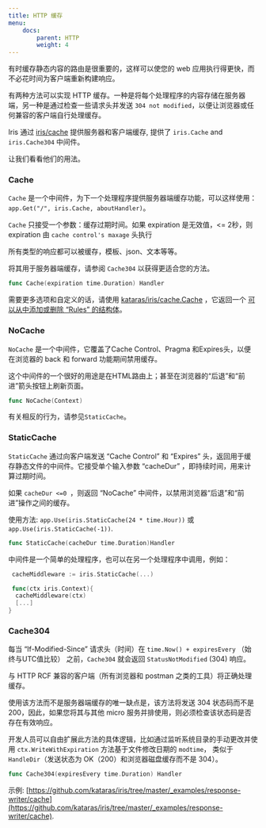 ```yaml
---
title: HTTP 缓存
menu:
    docs:
        parent: HTTP
        weight: 4
---
```


有时缓存静态内容的路由是很重要的，这样可以使您的 web 应用执行得更快，而不必花时间为客户端重新构建响应。

有两种方法可以实现 HTTP 缓存。一种是将每个处理程序的内容存储在服务器端，另一种是通过检查一些请求头并发送 `304 not modified`，以便让浏览器或任何兼容的客户端自行处理缓存。

Iris 通过 [iris/cache](https://github.com/kataras/iris/tree/master/cache) 提供服务器和客户端缓存, 提供了 `iris.Cache` and `iris.Cache304` 中间件。

让我们看看他们的用法。

### Cache

`Cache` 是一个中间件，为下一个处理程序提供服务器端缓存功能，可以这样使用：`app.Get("/", iris.Cache, aboutHandler)`。

`Cache` 只接受一个参数：缓存过期时间。如果 expiration 是无效值，<= 2秒，则 expiration 由 `cache control's maxage` 头执行

所有类型的响应都可以被缓存，模板、json、文本等等。

将其用于服务器端缓存，请参阅 `Cache304` 以获得更适合您的方法。

```go
func Cache(expiration time.Duration) Handler
```

需要更多选项和自定义的话，请使用 [kataras/iris/cache.Cache](https://godoc.org/github.com/kataras/iris/cache#Cache) ，它返回一个 [可以从中添加或删除 “Rules” 的结构体](https://godoc.org/github.com/kataras/iris/cache/client#Handler)。

### NoCache

`NoCache` 是一个中间件，它覆盖了Cache Control、Pragma 和Expires头，以便在浏览器的 back 和 forward 功能期间禁用缓存。

这个中间件的一个很好的用途是在HTML路由上；甚至在浏览器的“后退”和“前进”箭头按钮上刷新页面。

```go
func NoCache(Context)
```

有关相反的行为，请参见`StaticCache`。

### StaticCache

`StaticCache` 通过向客户端发送 “Cache Control” 和 “Expires” 头，返回用于缓存静态文件的中间件。它接受单个输入参数 “cacheDur” ，即持续时间，用来计算过期时间。

如果 `cacheDur <=0 `，则返回 “NoCache” 中间件，以禁用浏览器“后退”和“前进”操作之间的缓存。

使用方法: `app.Use(iris.StaticCache(24 * time.Hour))` 或 `app.Use(iris.StaticCache(-1))`.

```go
func StaticCache(cacheDur time.Duration)Handler
```

中间件是一个简单的处理程序，也可以在另一个处理程序中调用，例如：
```go
 cacheMiddleware := iris.StaticCache(...)

 func(ctx iris.Context){
  cacheMiddleware(ctx)
  [...]
}
```

### Cache304

每当 “If-Modified-Since” 请求头（时间）在 `time.Now() + expiresEvery` （始终与UTC值比较） 之前，`Cache304` 就会返回 `StatusNotModified` (304) 响应。

与 HTTP RCF 兼容的客户端（所有浏览器和 postman 之类的工具）将正确处理缓存。

使用该方法而不是服务器端缓存的唯一缺点是，该方法将发送 304 状态码而不是 200，因此，如果您将其与其他 micro 服务并排使用，则必须检查该状态码是否存在有效响应。

开发人员可以自由扩展此方法的具体逻辑，比如通过监听系统目录的手动更改并使用 `ctx.WriteWithExpiration` 方法基于文件修改日期的 `modtime`， 类似于`HandleDir`（发送状态为 OK（200）和浏览器磁盘缓存而不是 304）。

```go
func Cache304(expiresEvery time.Duration) Handler
```

示例: [https://github.com/kataras/iris/tree/master/_examples/response-writer/cache](https://github.com/kataras/iris/tree/master/_examples/response-writer/cache).
